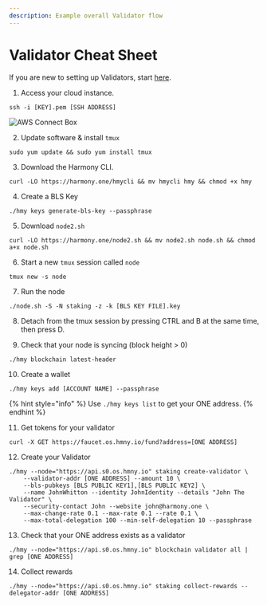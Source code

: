 ```yaml
---
description: Example overall Validator flow
---
```


# Validator Cheat Sheet

If you are new to setting up Validators, start [here](first-time-setup/).

1. Access your cloud instance.

```text
ssh -i [KEY].pem [SSH ADDRESS]
```

![AWS Connect Box](../.gitbook/assets/screen-shot-2020-03-03-at-9.40.54-pm.png)

2. Update software & install `tmux`

```text
sudo yum update && sudo yum install tmux
```

3. Download the Harmony CLI.

```text
curl -LO https://harmony.one/hmycli && mv hmycli hmy && chmod +x hmy
```

4. Create a BLS Key

```text
./hmy keys generate-bls-key --passphrase
```

5. Download `node2.sh`

```text
curl -LO https://harmony.one/node2.sh && mv node2.sh node.sh && chmod a+x node.sh
```

6. Start a new `tmux` session called `node`

```text
tmux new -s node
```

7. Run the node

```text
./node.sh -S -N staking -z -k [BLS KEY FILE].key
```

8. Detach from the tmux session by pressing CTRL and B at the same time, then press D.

9. Check that your node is syncing \(block height &gt; 0\)

```text
./hmy blockchain latest-header
```

10. Create a wallet

```text
./hmy keys add [ACCOUNT NAME] --passphrase 
```

{% hint style="info" %}
Use `./hmy keys list` to get your ONE address.
{% endhint %}

11. Get tokens for your validator

```text
curl -X GET https://faucet.os.hmny.io/fund?address=[ONE ADDRESS]
```

12. Create your Validator

```text
./hmy --node="https://api.s0.os.hmny.io" staking create-validator \
    --validator-addr [ONE ADDRESS] --amount 10 \
    --bls-pubkeys [BLS PUBLIC KEY1],[BLS PUBLIC KEY2] \
    --name JohnWhitton --identity JohnIdentity --details "John The Validator" \
    --security-contact John --website john@harmony.one \
    --max-change-rate 0.1 --max-rate 0.1 --rate 0.1 \
    --max-total-delegation 100 --min-self-delegation 10 --passphrase
```

13. Check that your ONE address exists as a validator

```text
./hmy --node="https://api.s0.os.hmny.io" blockchain validator all | grep [ONE ADDRESS]
```

14. Collect rewards

```text
./hmy --node="https://api.s0.os.hmny.io" staking collect-rewards --delegator-addr [ONE ADDRESS]
```



